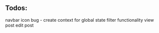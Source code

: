## Todos:

navbar icon bug - create context for global state
filter functionality
view post edit post
